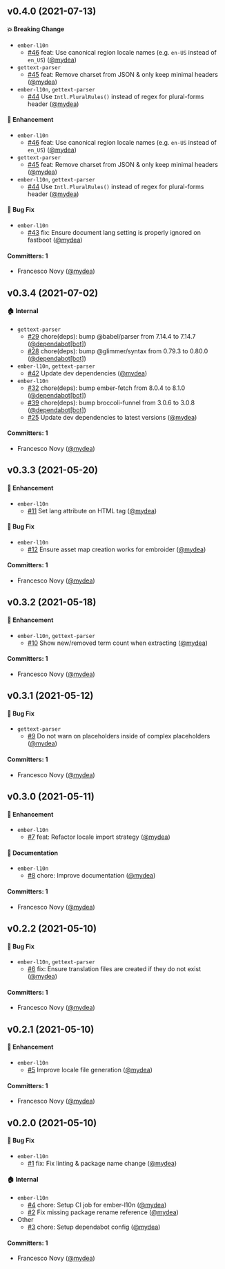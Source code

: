 ## v0.4.0 (2021-07-13)

#### :boom: Breaking Change
* `ember-l10n`
  * [#46](https://github.com/fabscale/ember-gettext/pull/46) feat: Use canonical region locale names (e.g. `en-US` instead of `en_US`) ([@mydea](https://github.com/mydea))
* `gettext-parser`
  * [#45](https://github.com/fabscale/ember-gettext/pull/45) feat: Remove charset from JSON & only keep minimal headers ([@mydea](https://github.com/mydea))
* `ember-l10n`, `gettext-parser`
  * [#44](https://github.com/fabscale/ember-gettext/pull/44) Use `Intl.PluralRules()` instead of regex for plural-forms header ([@mydea](https://github.com/mydea))

#### :rocket: Enhancement
* `ember-l10n`
  * [#46](https://github.com/fabscale/ember-gettext/pull/46) feat: Use canonical region locale names (e.g. `en-US` instead of `en_US`) ([@mydea](https://github.com/mydea))
* `gettext-parser`
  * [#45](https://github.com/fabscale/ember-gettext/pull/45) feat: Remove charset from JSON & only keep minimal headers ([@mydea](https://github.com/mydea))
* `ember-l10n`, `gettext-parser`
  * [#44](https://github.com/fabscale/ember-gettext/pull/44) Use `Intl.PluralRules()` instead of regex for plural-forms header ([@mydea](https://github.com/mydea))

#### :bug: Bug Fix
* `ember-l10n`
  * [#43](https://github.com/fabscale/ember-gettext/pull/43) fix: Ensure document lang setting is properly ignored on fastboot ([@mydea](https://github.com/mydea))

#### Committers: 1
- Francesco Novy ([@mydea](https://github.com/mydea))

## v0.3.4 (2021-07-02)

#### :house: Internal
* `gettext-parser`
  * [#29](https://github.com/fabscale/ember-gettext/pull/29) chore(deps): bump @babel/parser from 7.14.4 to 7.14.7 ([@dependabot[bot]](https://github.com/apps/dependabot))
  * [#28](https://github.com/fabscale/ember-gettext/pull/28) chore(deps): bump @glimmer/syntax from 0.79.3 to 0.80.0 ([@dependabot[bot]](https://github.com/apps/dependabot))
* `ember-l10n`, `gettext-parser`
  * [#42](https://github.com/fabscale/ember-gettext/pull/42) Update dev dependencies ([@mydea](https://github.com/mydea))
* `ember-l10n`
  * [#32](https://github.com/fabscale/ember-gettext/pull/32) chore(deps): bump ember-fetch from 8.0.4 to 8.1.0 ([@dependabot[bot]](https://github.com/apps/dependabot))
  * [#39](https://github.com/fabscale/ember-gettext/pull/39) chore(deps): bump broccoli-funnel from 3.0.6 to 3.0.8 ([@dependabot[bot]](https://github.com/apps/dependabot))
  * [#25](https://github.com/fabscale/ember-gettext/pull/25) Update dev dependencies to latest versions ([@mydea](https://github.com/mydea))

#### Committers: 1
- Francesco Novy ([@mydea](https://github.com/mydea))

## v0.3.3 (2021-05-20)

#### :rocket: Enhancement
* `ember-l10n`
  * [#11](https://github.com/fabscale/ember-gettext/pull/11) Set lang attribute on HTML tag ([@mydea](https://github.com/mydea))

#### :bug: Bug Fix
* `ember-l10n`
  * [#12](https://github.com/fabscale/ember-gettext/pull/12) Ensure asset map creation works for embroider ([@mydea](https://github.com/mydea))

#### Committers: 1
- Francesco Novy ([@mydea](https://github.com/mydea))

## v0.3.2 (2021-05-18)

#### :rocket: Enhancement
* `ember-l10n`, `gettext-parser`
  * [#10](https://github.com/fabscale/ember-gettext/pull/10) Show new/removed term count when extracting ([@mydea](https://github.com/mydea))

#### Committers: 1
- Francesco Novy ([@mydea](https://github.com/mydea))

## v0.3.1 (2021-05-12)

#### :bug: Bug Fix
* `gettext-parser`
  * [#9](https://github.com/fabscale/ember-gettext/pull/9) Do not warn on placeholders inside of complex placeholders ([@mydea](https://github.com/mydea))

#### Committers: 1
- Francesco Novy ([@mydea](https://github.com/mydea))

## v0.3.0 (2021-05-11)

#### :rocket: Enhancement
* `ember-l10n`
  * [#7](https://github.com/fabscale/ember-gettext/pull/7) feat: Refactor locale import strategy ([@mydea](https://github.com/mydea))

#### :memo: Documentation
* `ember-l10n`
  * [#8](https://github.com/fabscale/ember-gettext/pull/8) chore: Improve documentation ([@mydea](https://github.com/mydea))

#### Committers: 1
- Francesco Novy ([@mydea](https://github.com/mydea))

## v0.2.2 (2021-05-10)

#### :bug: Bug Fix
* `ember-l10n`, `gettext-parser`
  * [#6](https://github.com/fabscale/ember-gettext/pull/6) fix: Ensure translation files are created if they do not exist ([@mydea](https://github.com/mydea))

#### Committers: 1
- Francesco Novy ([@mydea](https://github.com/mydea))

## v0.2.1 (2021-05-10)

#### :rocket: Enhancement
* `ember-l10n`
  * [#5](https://github.com/fabscale/ember-gettext/pull/5) Improve locale file generation ([@mydea](https://github.com/mydea))

#### Committers: 1
- Francesco Novy ([@mydea](https://github.com/mydea))

## v0.2.0 (2021-05-10)

#### :bug: Bug Fix
* `ember-l10n`
  * [#1](https://github.com/fabscale/ember-gettext/pull/1) fix: Fix linting & package name change ([@mydea](https://github.com/mydea))

#### :house: Internal
* `ember-l10n`
  * [#4](https://github.com/fabscale/ember-gettext/pull/4) chore: Setup CI job for ember-l10n ([@mydea](https://github.com/mydea))
  * [#2](https://github.com/fabscale/ember-gettext/pull/2) Fix missing package rename reference ([@mydea](https://github.com/mydea))
* Other
  * [#3](https://github.com/fabscale/ember-gettext/pull/3) chore: Setup dependabot config ([@mydea](https://github.com/mydea))

#### Committers: 1
- Francesco Novy ([@mydea](https://github.com/mydea))

